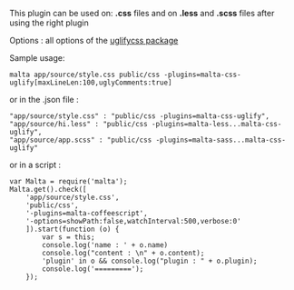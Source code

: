 This plugin can be used on: **.css** files and on **.less** and **.scss** files after using the right plugin  

Options : all options of the [uglifycss package](https://www.npmjs.com/package/uglifycss)

Sample usage:  

    malta app/source/style.css public/css -plugins=malta-css-uglify[maxLineLen:100,uglyComments:true]

or in the .json file :

    "app/source/style.css" : "public/css -plugins=malta-css-uglify",
    "app/source/hi.less" : "public/css -plugins=malta-less...malta-css-uglify",
    "app/source/app.scss" : "public/css -plugins=malta-sass...malta-css-uglify"

or in a script : 

    var Malta = require('malta');
    Malta.get().check([
        'app/source/style.css',
        'public/css',
        '-plugins=malta-coffeescript',
        '-options=showPath:false,watchInterval:500,verbose:0'
        ]).start(function (o) {
            var s = this;
            console.log('name : ' + o.name)
            console.log("content : \n" + o.content);
            'plugin' in o && console.log("plugin : " + o.plugin);
            console.log('=========');
        });
